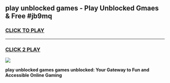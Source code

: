 
## play unblocked games - Play Unblocked Gmaes & Free #jb9mq
<h3>
<a href="https://premium.freeplayer.one?title=play_unblocked_games&ref=03M">CLICK TO PLAY</a></h3>
<hr>

<h3>
<a href="https://premium.freeplayer.one?title=play_unblocked_games&ref=03M">CLICK 2 PLAY</a>
  
</h3>

<a href="https://premium.freeplayer.one?title=play_unblocked_games&ref=03M"><img src="https://clearcache.store/games.png"></a>


**play unblocked games games unblocked: Your Gateway to Fun and Accessible Online Gaming**
